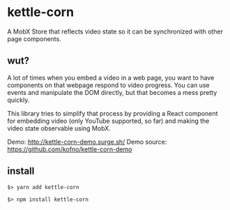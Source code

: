 # kettle-corn
A MobX Store that reflects video state so it can be synchronized with other page
components.

## wut?
A lot of times when you embed a video in a web page, you want to have components
on that webpage respond to video progress. You can use events and manipulate the
DOM directly, but that becomes a mess pretty quickly.

This library tries to simplify that process by providing a React component for
embedding video (only YouTube supported, so far) and making the video state
observable using MobX.

Demo: http://kettle-corn-demo.surge.sh/
Demo source: https://github.com/kofno/kettle-corn-demo

## install

    $> yarn add kettle-corn

    $> npm install kettle-corn

